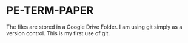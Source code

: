 # PE-TERM-PAPER

The files are stored in a Google Drive Folder. I am using git simply as a version control. This is my first use of git.
